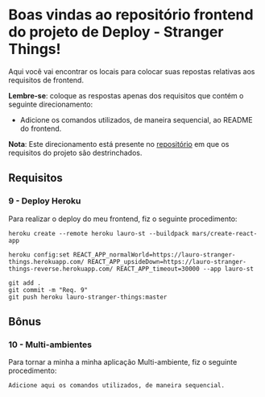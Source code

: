 # Boas vindas ao repositório frontend do projeto de Deploy - Stranger Things!

Aqui você vai encontrar os locais para colocar suas repostas relativas aos requisitos de frontend.

**Lembre-se**: coloque as respostas apenas dos requisitos que contém o seguinte direcionamento:

  - Adicione os comandos utilizados, de maneira sequencial, ao README do frontend.

**Nota**: Este direcionamento está presente no [repositório](https://github.com/tryber/sd-01-project-stranger-things) em que os requisitos do projeto são destrinchados.

## Requisitos

### 9 - Deploy Heroku

Para realizar o deploy do meu frontend, fiz o seguinte procedimento:

```
heroku create --remote heroku lauro-st --buildpack mars/create-react-app

heroku config:set REACT_APP_normalWorld=https://lauro-stranger-things.herokuapp.com/ REACT_APP_upsideDown=https://lauro-stranger-things-reverse.herokuapp.com/ REACT_APP_timeout=30000 --app lauro-st

git add .
git commit -m "Req. 9"
git push heroku lauro-stranger-things:master
```

## Bônus

### 10 - Multi-ambientes

Para tornar a minha a minha aplicação Multi-ambiente, fiz o seguinte procedimento:

`Adicione aqui os comandos utilizados, de maneira sequencial.`

